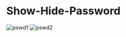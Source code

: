 # Show-Hide-Password

![pswd1](https://user-images.githubusercontent.com/74858612/121775992-71597b80-cb3f-11eb-9df2-bb8c8eab50e5.PNG)
![pswd2](https://user-images.githubusercontent.com/74858612/121776152-255b0680-cb40-11eb-909b-d45ba04ab2b7.png)



